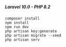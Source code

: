 <h5>Laravel 10.0 - PHP 8.2</h5>

``` composer install ```
<br>
``` npm install ```
<br>
``` npm run dev ```
<br> 
``` php artisan key:generate ```
<br>
``` php artisan migrate --seed ```
<br>
``` php artisan serv ```
